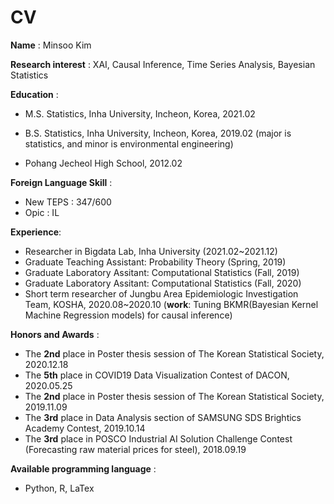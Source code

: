 # CV


**Name** : Minsoo Kim

**Research interest** : XAI, Causal Inference, Time Series Analysis, Bayesian Statistics

**Education** :

  - M.S. Statistics, Inha University, Incheon, Korea, 2021.02
  
  
  
  - B.S. Statistics, Inha University, Incheon, Korea, 2019.02
  (major is statistics, and minor is environmental engineering)
  
  
  - Pohang Jecheol High School, 2012.02

**Foreign Language Skill** :

  - New TEPS : 347/600
  - Opic : IL


**Experience**:
  - Researcher in Bigdata Lab, Inha University (2021.02~2021.12)
  - Graduate Teaching Assistant: Probability Theory (Spring, 2019)
  - Graduate Laboratory Assitant: Computational Statistics (Fall, 2019)
  - Graduate Laboratory Assitant: Computational Statistics (Fall, 2020)
  - Short term researcher of Jungbu Area Epidemiologic Investigation Team, KOSHA, 2020.08~2020.10 (**work**: Tuning BKMR(Bayesian Kernel Machine Regression models) for causal inference)

**Honors and Awards** :
  - The **2nd** place in Poster thesis session of The Korean Statistical Society, 2020.12.18
  - The **5th** place in COVID19 Data Visualization Contest of DACON, 2020.05.25
  - The **2nd** place in Poster thesis session of The Korean Statistical Society, 2019.11.09
  - The **3rd** place in Data Analysis section of SAMSUNG SDS Brightics Academy Contest, 2019.10.14
  - The **3rd** place in POSCO Industrial AI Solution Challenge Contest (Forecasting raw material prices for steel), 2018.09.19

 
**Available programming language** :
  - Python, R, LaTex
